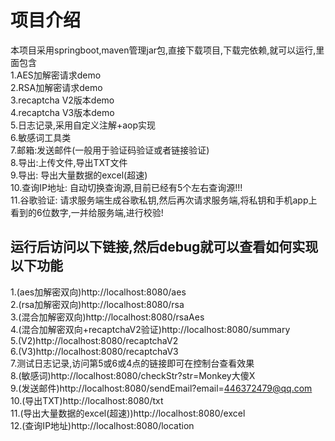 # 项目介绍 #
本项目采用springboot,maven管理jar包,直接下载项目,下载完依赖,就可以运行,里面包含<br>
1.AES加解密请求demo<br>
2.RSA加解密请求demo<br>
3.recaptcha V2版本demo<br>
4.recaptcha V3版本demo<br>
5.日志记录,采用自定义注解+aop实现<br>
6.敏感词工具类<br>
7.邮箱:发送邮件(一般用于验证码验证或者链接验证)<br>
8.导出:上传文件,导出TXT文件<br>
9.导出: 导出大量数据的excel(超速)<br>
10.查询IP地址: 自动切换查询源,目前已经有5个左右查询源!!!<br>
11.谷歌验证: 请求服务端生成谷歌私钥,然后再次请求服务端,将私钥和手机app上看到的6位数字,一并给服务端,进行校验!<br>
## 运行后访问以下链接,然后debug就可以查看如何实现以下功能 ##
1.(aes加解密双向)http://localhost:8080/aes<br>
2.(rsa加解密双向)http://localhost:8080/rsa<br>
3.(混合加解密双向)http://localhost:8080/rsaAes<br>
4.(混合加解密双向+recaptchaV2验证)http://localhost:8080/summary<br>
5.(V2)http://localhost:8080/recaptchaV2<br>
6.(V3)http://localhost:8080/recaptchaV3<br>
7.测试日志记录,访问第5或6或4点的链接即可在控制台查看效果<br>
8.(敏感词)http://localhost:8080/checkStr?str=Monkey大傻X<br>
9.(发送邮件)http://localhost:8080/sendEmail?email=446372479@qq.com<br>
10.(导出TXT)http://localhost:8080/txt<br>
11.(导出大量数据的excel(超速))http://localhost:8080/excel<br>
12.(查询IP地址)http://localhost:8080/location<br>
